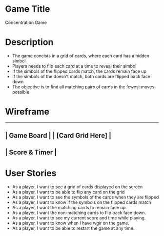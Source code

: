 # Game Title
Concentration Game

# Description

- The game concists in a grid of cards, where each card has a hidden simbol
- Players needs to flip each card at a time to reveal their simbol
- If the simbols of the flipped cards match, the cards remain face up
- If the simbols of the doesn't match, both cards are flipped back face down
- The objective is to find all matching pairs of cards in the fewest moves possible

# Wireframe

  -------------------------
  |      Game Board       |
  |    [Card Grid Here]   |
  -------------------------
  |     Score & Timer     |
  -------------------------


# User Stories

- As a player, I want to see a grid of cards displayed on the screen
- As a player, I want to be able to flip any card on the grid
- As a player, I want to see the symbols of the cards when they are flipped
- As a player, I want to know if the symbols on the flipped cards match
- As a player, I want the matching cards to remain face up.
- As a player, I want the non-matching cards to flip back face down.
- As a player, I want to see my current score and time while playing.
- As a player, I want to know when I have wgir on the game.
- As a player, I want to be able to restart the game at any time.